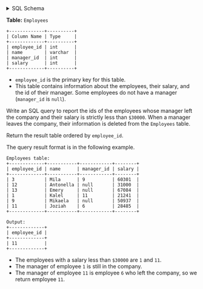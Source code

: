 <details>
<summary> SQL Schema</summary>

```sql
DROP TABLE IF EXISTS Employees;

CREATE TABLE IF NOT EXISTS
  Employees (employee_id int, name varchar(20), manager_id int, salary int);

INSERT INTO
  Employees (employee_id, name, manager_id, salary)
VALUES
  ('3', 'Mila', '9', '60301'),
  ('12', 'Antonella', NULL, '31000'),
  ('13', 'Emery', NULL, '67084'),
  ('1', 'Kalel', '11', '21241'),
  ('9', 'Mikaela', NULL, '50937'),
  ('11', 'Joziah', '6', '28485');
```

</details>

**Table:** `Employees`

```
+-------------+----------+
| Column Name | Type     |
+-------------+----------+
| employee_id | int      |
| name        | varchar  |
| manager_id  | int      |
| salary      | int      |
+-------------+----------+
```

- `employee_id` is the primary key for this table.
- This table contains information about the employees, their salary, and the id of their manager. Some employees do not have a manager (`manager_id` is `null`). 

Write an SQL query to report the ids of the employees whose manager left the company and their salary is strictly less than `$30000`. When a manager leaves the company, their information is deleted from the `Employees` table.

Return the result table ordered by `employee_id`.

The query result format is in the following example.

```
Employees table:
+-------------+-----------+------------+--------+
| employee_id | name      | manager_id | salary |
+-------------+-----------+------------+--------+
| 3           | Mila      | 9          | 60301  |
| 12          | Antonella | null       | 31000  |
| 13          | Emery     | null       | 67084  |
| 1           | Kalel     | 11         | 21241  |
| 9           | Mikaela   | null       | 50937  |
| 11          | Joziah    | 6          | 28485  |
+-------------+-----------+------------+--------+

Output: 
+-------------+
| employee_id |
+-------------+
| 11          |
+-------------+
```

- The employees with a salary less than `$30000` are `1` and `11`.
- The manager of employee `1` is still in the company.
- The manager of employee `11` is employee `6` who left the company, so we return employee `11`.
